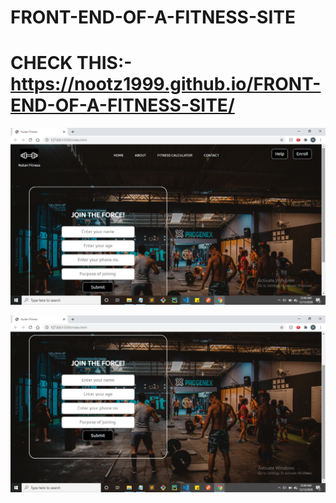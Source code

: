 # FRONT-END-OF-A-FITNESS-SITE

# CHECK THIS:- https://nootz1999.github.io/FRONT-END-OF-A-FITNESS-SITE/

![Result](https://github.com/nootz1999/FRONT-END-OF-A-FITNESS-SITE/blob/main/images/Screenshot%20(192).png)




![Result](https://github.com/nootz1999/FRONT-END-OF-A-FITNESS-SITE/blob/main/images/Screenshot%20(193).png)
